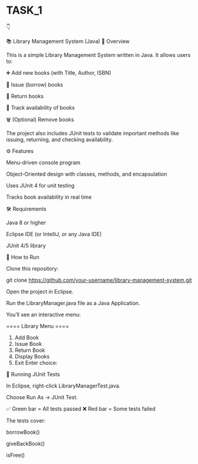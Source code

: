 # TASK_1
👇

📚 Library Management System (Java)
📌 Overview

This is a simple Library Management System written in Java.
It allows users to:

➕ Add new books (with Title, Author, ISBN)

📖 Issue (borrow) books

🔄 Return books

👀 Track availability of books

🗑️ (Optional) Remove books

The project also includes JUnit tests to validate important methods like issuing, returning, and checking availability.

⚙️ Features

Menu-driven console program

Object-Oriented design with classes, methods, and encapsulation

Uses JUnit 4 for unit testing

Tracks book availability in real time

🛠️ Requirements

Java 8 or higher

Eclipse IDE (or IntelliJ, or any Java IDE)

JUnit 4/5 library

🚀 How to Run

Clone this repository:

git clone https://github.com/your-username/library-management-system.git


Open the project in Eclipse.

Run the LibraryManager.java file as a Java Application.

You’ll see an interactive menu:

==== Library Menu ====
1. Add Book
2. Issue Book
3. Return Book
4. Display Books
5. Exit
Enter choice:

🧪 Running JUnit Tests

In Eclipse, right-click LibraryManagerTest.java.

Choose Run As → JUnit Test.

✅ Green bar = All tests passed
❌ Red bar = Some tests failed

The tests cover:

borrowBook()

giveBackBook()

isFree()


